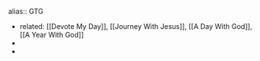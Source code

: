 alias:: GTG

- related: [[Devote My Day]], [[Journey With Jesus]], [[A Day With God]], [[A Year With God]]
-
-